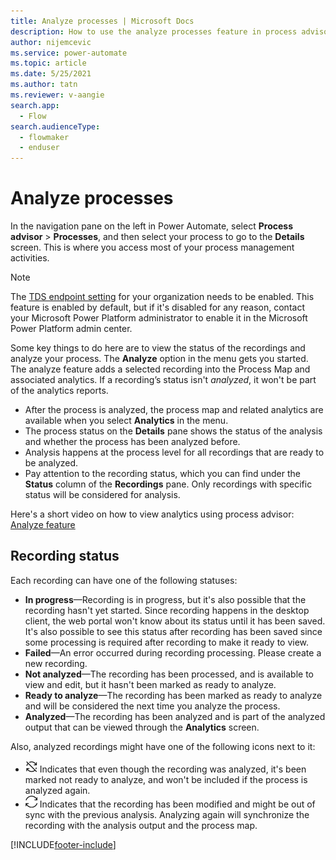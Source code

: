 ```yaml
---
title: Analyze processes | Microsoft Docs
description: How to use the analyze processes feature in process advisor.
author: nijemcevic 
ms.service: power-automate
ms.topic: article
ms.date: 5/25/2021
ms.author: tatn
ms.reviewer: v-aangie
search.app: 
  - Flow
search.audienceType: 
  - flowmaker
  - enduser
---
```


# Analyze processes

In the navigation pane on the left in Power Automate, select **Process advisor** > **Processes**, and then select your process to go to the **Details** screen. This is where you access most of your process management activities.

> [!NOTE]
> The [TDS endpoint setting](/power-platform/admin/settings-features) for your organization needs to be enabled. This feature is enabled by default, but if it's disabled for any reason, contact your Microsoft Power Platform administrator to enable it in the Microsoft Power Platform admin center.

Some key things to do here are to view the status of the recordings and analyze your process. The **Analyze** option in the menu gets you started. The analyze feature adds a selected recording into the Process Map and associated analytics. If a recording’s status isn't *analyzed*, it won't be part of the analytics reports.

- After the process is analyzed, the process map and related analytics are available when you select **Analytics** in the menu.
- The process status on the **Details** pane shows the status of the analysis and whether the process has been analyzed before.
- Analysis happens at the process level for all recordings that are ready to be analyzed.
- Pay attention to the recording status, which you can find under the **Status** column of the **Recordings** pane. Only recordings with specific status will be considered for analysis.

Here's a short video on how to view analytics using process advisor: [Analyze feature](https://go.microsoft.com/fwlink/?linkid=2147426)

## Recording status

Each recording can have one of the following statuses:

- **In progress**&mdash;Recording is in progress, but it's also possible that the recording hasn't yet started. Since recording happens in the desktop client, the web portal won't know about its status until it has been saved. It's also possible to see this status after recording has been saved since some processing is required after recording to make it ready to view.
- **Failed**&mdash;An error occurred during recording processing. Please create a new recording.
- **Not analyzed**&mdash;The recording has been processed, and is available to view and edit, but it hasn't been marked as ready to analyze.
- **Ready to analyze**&mdash;The recording has been marked as ready to analyze and will be considered the next time you analyze the process.
- **Analyzed**&mdash;The recording has been analyzed and is part of the analyzed output that can be viewed through the **Analytics** screen.

Also, analyzed recordings might have one of the following icons next to it:

- ![Not ready](media/process-advisor-analyze/icon-not-ready.png "This recording is not ready") Indicates that even though the recording was analyzed, it's been marked not ready to analyze, and won't be included if the process is analyzed again.
- ![Modified](media/process-advisor-analyze/icon-modified.png "This recording has been modified") Indicates that the recording has been modified and might be out of sync with the previous analysis. Analyzing again will synchronize the recording with the analysis output and the process map. 

[!INCLUDE[footer-include](includes/footer-banner.md)]
